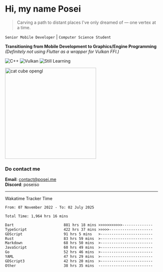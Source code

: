# Hi, my name Posei

> Carving a path to distant places I've only dreamed of — one vertex at a time.

`Senior Mobile Developer` | `Computer Science Student`  

**Transitioning from Mobile Development to Graphics/Engine Programming**  
_(Definitely not using Flutter as a wrapper for Vulkan FFI.)_

![C++](https://img.shields.io/badge/C++-00599C?style=flat&logo=c%2B%2B&logoColor=white)
![Vulkan](https://img.shields.io/badge/Vulkan-AC162C?style=flat&logo=vulkan&logoColor=white)
![Still Learning](https://img.shields.io/badge/Still%20Learning-FFCC00?style=flat&logoColor=white)

  <img src="https://github.com/user-attachments/assets/54c92bc8-af3e-4bf1-b442-e889f1c01633" width="300" alt="cat cube opengl" />

### Do contact me

**Email**: [contact@posei.me](mailto:contact@posei.me)  
**Discord**: poseiso

---

Wakatime Tracker Time

<!--START_SECTION:waka-->

```txt
From: 07 November 2022 - To: 02 July 2025

Total Time: 1,964 hrs 16 mins

Dart                       881 hrs 18 mins >>>>>>>>>>>--------------   44.87 %
TypeScript                 422 hrs 37 mins >>>>>--------------------   21.52 %
GDScript                   91 hrs 5 mins   >------------------------   04.64 %
Rust                       83 hrs 59 mins  >------------------------   04.28 %
Markdown                   68 hrs 50 mins  >------------------------   03.51 %
JavaScript                 60 hrs 49 mins  >------------------------   03.10 %
Go                         52 hrs 46 mins  >------------------------   02.69 %
YAML                       47 hrs 29 mins  >------------------------   02.42 %
GDScript3                  42 hrs 20 mins  >------------------------   02.16 %
Other                      38 hrs 35 mins  -------------------------   01.96 %
```

<!--END_SECTION:waka-->
